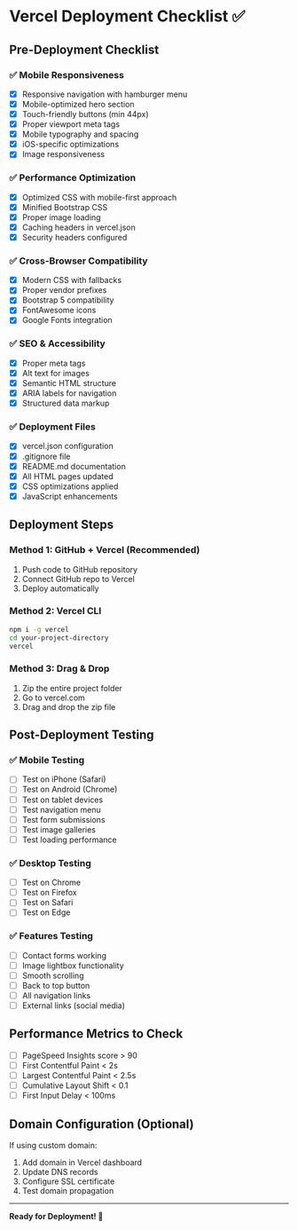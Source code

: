 # Vercel Deployment Checklist ✅

## Pre-Deployment Checklist

### ✅ Mobile Responsiveness
- [x] Responsive navigation with hamburger menu
- [x] Mobile-optimized hero section
- [x] Touch-friendly buttons (min 44px)
- [x] Proper viewport meta tags
- [x] Mobile typography and spacing
- [x] iOS-specific optimizations
- [x] Image responsiveness

### ✅ Performance Optimization
- [x] Optimized CSS with mobile-first approach
- [x] Minified Bootstrap CSS
- [x] Proper image loading
- [x] Caching headers in vercel.json
- [x] Security headers configured

### ✅ Cross-Browser Compatibility
- [x] Modern CSS with fallbacks
- [x] Proper vendor prefixes
- [x] Bootstrap 5 compatibility
- [x] FontAwesome icons
- [x] Google Fonts integration

### ✅ SEO & Accessibility
- [x] Proper meta tags
- [x] Alt text for images
- [x] Semantic HTML structure
- [x] ARIA labels for navigation
- [x] Structured data markup

### ✅ Deployment Files
- [x] vercel.json configuration
- [x] .gitignore file
- [x] README.md documentation
- [x] All HTML pages updated
- [x] CSS optimizations applied
- [x] JavaScript enhancements

## Deployment Steps

### Method 1: GitHub + Vercel (Recommended)
1. Push code to GitHub repository
2. Connect GitHub repo to Vercel
3. Deploy automatically

### Method 2: Vercel CLI
```bash
npm i -g vercel
cd your-project-directory
vercel
```

### Method 3: Drag & Drop
1. Zip the entire project folder
2. Go to vercel.com
3. Drag and drop the zip file

## Post-Deployment Testing

### ✅ Mobile Testing
- [ ] Test on iPhone (Safari)
- [ ] Test on Android (Chrome)
- [ ] Test on tablet devices
- [ ] Test navigation menu
- [ ] Test form submissions
- [ ] Test image galleries
- [ ] Test loading performance

### ✅ Desktop Testing
- [ ] Test on Chrome
- [ ] Test on Firefox
- [ ] Test on Safari
- [ ] Test on Edge

### ✅ Features Testing
- [ ] Contact forms working
- [ ] Image lightbox functionality
- [ ] Smooth scrolling
- [ ] Back to top button
- [ ] All navigation links
- [ ] External links (social media)

## Performance Metrics to Check
- [ ] PageSpeed Insights score > 90
- [ ] First Contentful Paint < 2s
- [ ] Largest Contentful Paint < 2.5s
- [ ] Cumulative Layout Shift < 0.1
- [ ] First Input Delay < 100ms

## Domain Configuration (Optional)
If using custom domain:
1. Add domain in Vercel dashboard
2. Update DNS records
3. Configure SSL certificate
4. Test domain propagation

---
**Ready for Deployment! 🚀**